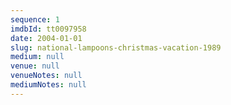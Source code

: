 ```yaml
---
sequence: 1
imdbId: tt0097958
date: 2004-01-01
slug: national-lampoons-christmas-vacation-1989
medium: null
venue: null
venueNotes: null
mediumNotes: null
---
```


